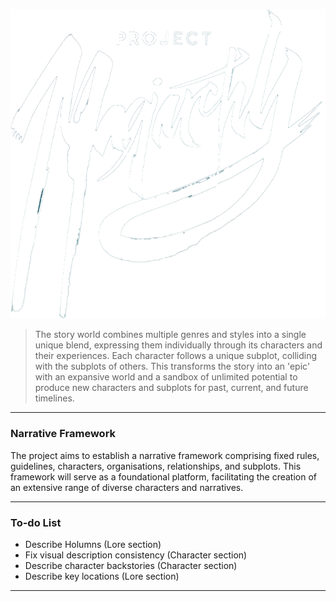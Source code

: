 
![The Duchy map](img/project-logo_small.png)


> The story world combines multiple genres and styles into a single unique blend, expressing them individually through its characters and their experiences. Each character follows a unique subplot, colliding with the subplots of others. This transforms the story into an 'epic' with an expansive world and a sandbox of unlimited potential to produce new characters and subplots for past, current, and future timelines.

---

### Narrative Framework
The project aims to establish a narrative framework comprising fixed rules, guidelines, characters, organisations, relationships, and subplots. This framework will serve as a foundational platform, facilitating the creation of an extensive range of diverse characters and narratives.

---

### To-do List
- Describe Holumns (Lore section)
- Fix visual description consistency (Character section)
- Describe character backstories (Character section)
- Describe key locations (Lore section)

---



